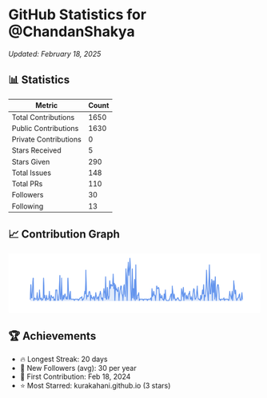# GitHub Statistics for @ChandanShakya
*Updated: February 18, 2025*

## 📊 Statistics
| Metric | Count |
|--------|--------|
| Total Contributions | 1650 |
| Public Contributions | 1630 |
| Private Contributions | 0 |
| Stars Received | 5 |
| Stars Given | 290 |
| Total Issues | 148 |
| Total PRs | 110 |
| Followers | 30 |
| Following | 13 |

## 📈 Contribution Graph

![Contribution Graph](./contribution_graph.png)

## 🏆 Achievements

- 🔥 Longest Streak: 20 days
- 👥 New Followers (avg): 30 per year
- 📅 First Contribution: Feb 18, 2024
- ⭐ Most Starred: kurakahani.github.io (3 stars)
